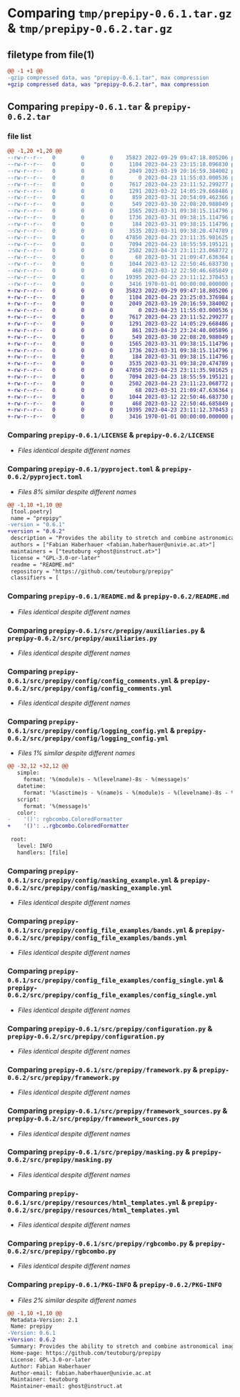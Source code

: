 # Comparing `tmp/prepipy-0.6.1.tar.gz` & `tmp/prepipy-0.6.2.tar.gz`

## filetype from file(1)

```diff
@@ -1 +1 @@
-gzip compressed data, was "prepipy-0.6.1.tar", max compression
+gzip compressed data, was "prepipy-0.6.2.tar", max compression
```

## Comparing `prepipy-0.6.1.tar` & `prepipy-0.6.2.tar`

### file list

```diff
@@ -1,20 +1,20 @@
--rw-r--r--   0        0        0    35823 2022-09-29 09:47:18.805206 prepipy-0.6.1/LICENSE
--rw-r--r--   0        0        0     1104 2023-04-23 23:15:18.096830 prepipy-0.6.1/pyproject.toml
--rw-r--r--   0        0        0     2049 2023-03-19 20:16:59.384002 prepipy-0.6.1/README.md
--rw-r--r--   0        0        0        0 2023-04-23 11:55:03.000536 prepipy-0.6.1/src/prepipy/__init__.py
--rw-r--r--   0        0        0     7617 2023-04-23 23:11:52.299277 prepipy-0.6.1/src/prepipy/auxiliaries.py
--rw-r--r--   0        0        0     1291 2023-03-22 14:05:29.668486 prepipy-0.6.1/src/prepipy/config/config_comments.yml
--rw-r--r--   0        0        0      859 2023-03-31 20:54:09.462366 prepipy-0.6.1/src/prepipy/config/logging_config.yml
--rw-r--r--   0        0        0      549 2023-03-30 22:08:20.988049 prepipy-0.6.1/src/prepipy/config/masking_example.yml
--rw-r--r--   0        0        0     1565 2023-03-31 09:38:15.114796 prepipy-0.6.1/src/prepipy/config_file_examples/bands.yml
--rw-r--r--   0        0        0     1736 2023-03-31 09:38:15.114796 prepipy-0.6.1/src/prepipy/config_file_examples/config_single.yml
--rw-r--r--   0        0        0      184 2023-03-31 09:38:15.114796 prepipy-0.6.1/src/prepipy/config_file_examples/mask.yml
--rw-r--r--   0        0        0     3535 2023-03-31 09:38:20.474789 prepipy-0.6.1/src/prepipy/configuration.py
--rw-r--r--   0        0        0    47850 2023-04-23 23:11:35.981625 prepipy-0.6.1/src/prepipy/framework.py
--rw-r--r--   0        0        0     7094 2023-04-23 18:55:59.195121 prepipy-0.6.1/src/prepipy/framework_sources.py
--rw-r--r--   0        0        0     2502 2023-04-23 23:11:23.068772 prepipy-0.6.1/src/prepipy/masking.py
--rw-r--r--   0        0        0       68 2023-03-31 21:09:47.636364 prepipy-0.6.1/src/prepipy/resources/grey_values.yml
--rw-r--r--   0        0        0     1044 2023-03-12 22:50:46.683730 prepipy-0.6.1/src/prepipy/resources/html_templates.yml
--rw-r--r--   0        0        0      468 2023-03-12 22:50:46.685849 prepipy-0.6.1/src/prepipy/resources/stiff_params.yml
--rw-r--r--   0        0        0    19395 2023-04-23 23:11:12.370453 prepipy-0.6.1/src/prepipy/rgbcombo.py
--rw-r--r--   0        0        0     3416 1970-01-01 00:00:00.000000 prepipy-0.6.1/PKG-INFO
+-rw-r--r--   0        0        0    35823 2022-09-29 09:47:18.805206 prepipy-0.6.2/LICENSE
+-rw-r--r--   0        0        0     1104 2023-04-23 23:25:03.376984 prepipy-0.6.2/pyproject.toml
+-rw-r--r--   0        0        0     2049 2023-03-19 20:16:59.384002 prepipy-0.6.2/README.md
+-rw-r--r--   0        0        0        0 2023-04-23 11:55:03.000536 prepipy-0.6.2/src/prepipy/__init__.py
+-rw-r--r--   0        0        0     7617 2023-04-23 23:11:52.299277 prepipy-0.6.2/src/prepipy/auxiliaries.py
+-rw-r--r--   0        0        0     1291 2023-03-22 14:05:29.668486 prepipy-0.6.2/src/prepipy/config/config_comments.yml
+-rw-r--r--   0        0        0      861 2023-04-23 23:24:40.005896 prepipy-0.6.2/src/prepipy/config/logging_config.yml
+-rw-r--r--   0        0        0      549 2023-03-30 22:08:20.988049 prepipy-0.6.2/src/prepipy/config/masking_example.yml
+-rw-r--r--   0        0        0     1565 2023-03-31 09:38:15.114796 prepipy-0.6.2/src/prepipy/config_file_examples/bands.yml
+-rw-r--r--   0        0        0     1736 2023-03-31 09:38:15.114796 prepipy-0.6.2/src/prepipy/config_file_examples/config_single.yml
+-rw-r--r--   0        0        0      184 2023-03-31 09:38:15.114796 prepipy-0.6.2/src/prepipy/config_file_examples/mask.yml
+-rw-r--r--   0        0        0     3535 2023-03-31 09:38:20.474789 prepipy-0.6.2/src/prepipy/configuration.py
+-rw-r--r--   0        0        0    47850 2023-04-23 23:11:35.981625 prepipy-0.6.2/src/prepipy/framework.py
+-rw-r--r--   0        0        0     7094 2023-04-23 18:55:59.195121 prepipy-0.6.2/src/prepipy/framework_sources.py
+-rw-r--r--   0        0        0     2502 2023-04-23 23:11:23.068772 prepipy-0.6.2/src/prepipy/masking.py
+-rw-r--r--   0        0        0       68 2023-03-31 21:09:47.636364 prepipy-0.6.2/src/prepipy/resources/grey_values.yml
+-rw-r--r--   0        0        0     1044 2023-03-12 22:50:46.683730 prepipy-0.6.2/src/prepipy/resources/html_templates.yml
+-rw-r--r--   0        0        0      468 2023-03-12 22:50:46.685849 prepipy-0.6.2/src/prepipy/resources/stiff_params.yml
+-rw-r--r--   0        0        0    19395 2023-04-23 23:11:12.370453 prepipy-0.6.2/src/prepipy/rgbcombo.py
+-rw-r--r--   0        0        0     3416 1970-01-01 00:00:00.000000 prepipy-0.6.2/PKG-INFO
```

### Comparing `prepipy-0.6.1/LICENSE` & `prepipy-0.6.2/LICENSE`

 * *Files identical despite different names*

### Comparing `prepipy-0.6.1/pyproject.toml` & `prepipy-0.6.2/pyproject.toml`

 * *Files 8% similar despite different names*

```diff
@@ -1,10 +1,10 @@
 [tool.poetry]
 name = "prepipy"
-version = "0.6.1"
+version = "0.6.2"
 description = "Provides the ability to stretch and combine astronomical images from multiple bands into (RGB) colour images."
 authors = ["Fabian Haberhauer <fabian.haberhauer@univie.ac.at>"]
 maintainers = ["teutoburg <ghost@instruct.at>"]
 license = "GPL-3.0-or-later"
 readme = "README.md"
 repository = "https://github.com/teutoburg/prepipy"
 classifiers = [
```

### Comparing `prepipy-0.6.1/README.md` & `prepipy-0.6.2/README.md`

 * *Files identical despite different names*

### Comparing `prepipy-0.6.1/src/prepipy/auxiliaries.py` & `prepipy-0.6.2/src/prepipy/auxiliaries.py`

 * *Files identical despite different names*

### Comparing `prepipy-0.6.1/src/prepipy/config/config_comments.yml` & `prepipy-0.6.2/src/prepipy/config/config_comments.yml`

 * *Files identical despite different names*

### Comparing `prepipy-0.6.1/src/prepipy/config/logging_config.yml` & `prepipy-0.6.2/src/prepipy/config/logging_config.yml`

 * *Files 1% similar despite different names*

```diff
@@ -32,12 +32,12 @@
   simple:
     format: '%(module)s - %(levelname)-8s - %(message)s'
   datetime:
     format: '%(asctime)s - %(name)s - %(module)s - %(levelname)-8s - %(message)s'
   script:
     format: '%(message)s'
   color:
-    '()': rgbcombo.ColoredFormatter
+    '()': ..rgbcombo.ColoredFormatter
 
 root:
   level: INFO
   handlers: [file]
```

### Comparing `prepipy-0.6.1/src/prepipy/config/masking_example.yml` & `prepipy-0.6.2/src/prepipy/config/masking_example.yml`

 * *Files identical despite different names*

### Comparing `prepipy-0.6.1/src/prepipy/config_file_examples/bands.yml` & `prepipy-0.6.2/src/prepipy/config_file_examples/bands.yml`

 * *Files identical despite different names*

### Comparing `prepipy-0.6.1/src/prepipy/config_file_examples/config_single.yml` & `prepipy-0.6.2/src/prepipy/config_file_examples/config_single.yml`

 * *Files identical despite different names*

### Comparing `prepipy-0.6.1/src/prepipy/configuration.py` & `prepipy-0.6.2/src/prepipy/configuration.py`

 * *Files identical despite different names*

### Comparing `prepipy-0.6.1/src/prepipy/framework.py` & `prepipy-0.6.2/src/prepipy/framework.py`

 * *Files identical despite different names*

### Comparing `prepipy-0.6.1/src/prepipy/framework_sources.py` & `prepipy-0.6.2/src/prepipy/framework_sources.py`

 * *Files identical despite different names*

### Comparing `prepipy-0.6.1/src/prepipy/masking.py` & `prepipy-0.6.2/src/prepipy/masking.py`

 * *Files identical despite different names*

### Comparing `prepipy-0.6.1/src/prepipy/resources/html_templates.yml` & `prepipy-0.6.2/src/prepipy/resources/html_templates.yml`

 * *Files identical despite different names*

### Comparing `prepipy-0.6.1/src/prepipy/rgbcombo.py` & `prepipy-0.6.2/src/prepipy/rgbcombo.py`

 * *Files identical despite different names*

### Comparing `prepipy-0.6.1/PKG-INFO` & `prepipy-0.6.2/PKG-INFO`

 * *Files 2% similar despite different names*

```diff
@@ -1,10 +1,10 @@
 Metadata-Version: 2.1
 Name: prepipy
-Version: 0.6.1
+Version: 0.6.2
 Summary: Provides the ability to stretch and combine astronomical images from multiple bands into (RGB) colour images.
 Home-page: https://github.com/teutoburg/prepipy
 License: GPL-3.0-or-later
 Author: Fabian Haberhauer
 Author-email: fabian.haberhauer@univie.ac.at
 Maintainer: teutoburg
 Maintainer-email: ghost@instruct.at
```

